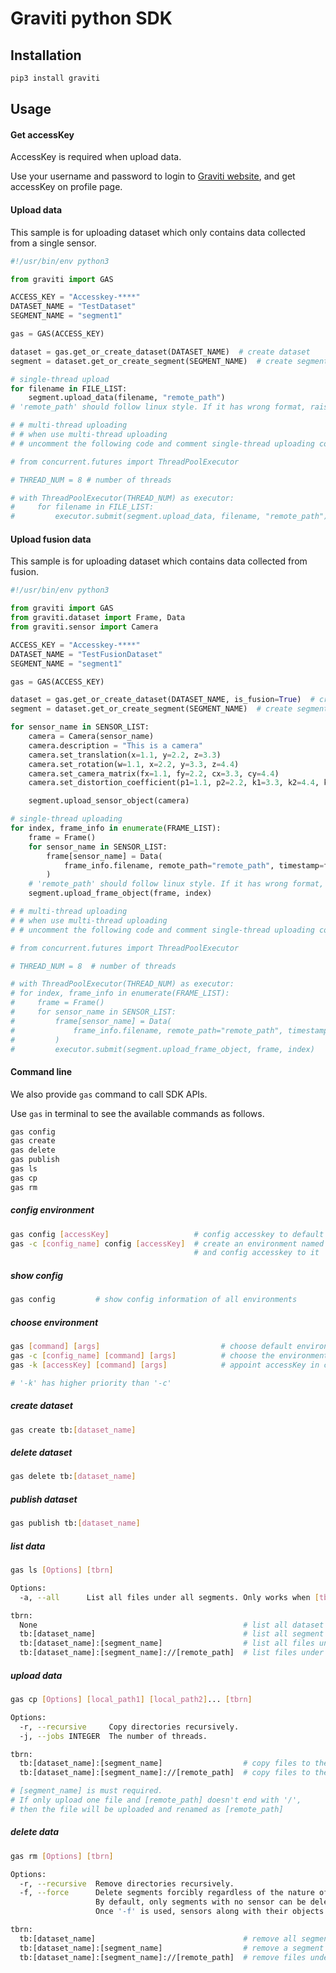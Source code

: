 # Graviti python SDK

## Installation

```bash
pip3 install graviti
```

## Usage

#### Get accessKey

AccessKey is required when upload data.

Use your username and password to login to [Graviti website](https://gas.graviti.cn/),
and get accessKey on profile page.

#### Upload data

This sample is for uploading dataset which only contains data collected from a single sensor.

```python
#!/usr/bin/env python3

from graviti import GAS

ACCESS_KEY = "Accesskey-****"
DATASET_NAME = "TestDataset"
SEGMENT_NAME = "segment1"

gas = GAS(ACCESS_KEY)

dataset = gas.get_or_create_dataset(DATASET_NAME)  # create dataset
segment = dataset.get_or_create_segment(SEGMENT_NAME)  # create segment

# single-thread upload
for filename in FILE_LIST:
    segment.upload_data(filename, "remote_path")
# 'remote_path' should follow linux style. If it has wrong format, raise GASPathError.

# # multi-thread uploading
# # when use multi-thread uploading
# # uncomment the following code and comment single-thread uploading code

# from concurrent.futures import ThreadPoolExecutor

# THREAD_NUM = 8 # number of threads

# with ThreadPoolExecutor(THREAD_NUM) as executor:
#     for filename in FILE_LIST:
#         executor.submit(segment.upload_data, filename, "remote_path")
```

#### Upload fusion data

This sample is for uploading dataset which contains data collected from fusion.

```python
#!/usr/bin/env python3

from graviti import GAS
from graviti.dataset import Frame, Data
from graviti.sensor import Camera

ACCESS_KEY = "Accesskey-****"
DATASET_NAME = "TestFusionDataset"
SEGMENT_NAME = "segment1"

gas = GAS(ACCESS_KEY)

dataset = gas.get_or_create_dataset(DATASET_NAME, is_fusion=True)  # create fusion dataset
segment = dataset.get_or_create_segment(SEGMENT_NAME)  # create segment

for sensor_name in SENSOR_LIST:
    camera = Camera(sensor_name)
    camera.description = "This is a camera"
    camera.set_translation(x=1.1, y=2.2, z=3.3)
    camera.set_rotation(w=1.1, x=2.2, y=3.3, z=4.4)
    camera.set_camera_matrix(fx=1.1, fy=2.2, cx=3.3, cy=4.4)
    camera.set_distortion_coefficient(p1=1.1, p2=2.2, k1=3.3, k2=4.4, k3=5.5)

    segment.upload_sensor_object(camera)

# single-thread uploading
for index, frame_info in enumerate(FRAME_LIST):
    frame = Frame()
    for sensor_name in SENSOR_LIST:
        frame[sensor_name] = Data(
            frame_info.filename, remote_path="remote_path", timestamp=frame_info.timestamp,
        )
    # 'remote_path' should follow linux style. If it has wrong format, raise GASPathError.
    segment.upload_frame_object(frame, index)

# # multi-thread uploading
# # when use multi-thread uploading
# # uncomment the following code and comment single-thread uploading code

# from concurrent.futures import ThreadPoolExecutor

# THREAD_NUM = 8  # number of threads

# with ThreadPoolExecutor(THREAD_NUM) as executor:
# for index, frame_info in enumerate(FRAME_LIST):
#     frame = Frame()
#     for sensor_name in SENSOR_LIST:
#         frame[sensor_name] = Data(
#             frame_info.filename, remote_path="remote_path", timestamp=frame_info.timestamp,
#         )
#         executor.submit(segment.upload_frame_object, frame, index)
```

#### Command line

We also provide `gas` command to call SDK APIs.

Use `gas` in terminal to see the available commands as follows.

```bash
gas config
gas create
gas delete
gas publish
gas ls
gas cp
gas rm
```

##### config environment

```bash
gas config [accessKey]                   # config accesskey to default environment
gas -c [config_name] config [accessKey]  # create an environment named [config_name]
                                         # and config accesskey to it
```

##### show config

```bash
gas config         # show config information of all environments
```

##### choose environment

```bash
gas [command] [args]                           # choose default environment
gas -c [config_name] [command] [args]          # choose the environment named [config_name]
gas -k [accessKey] [command] [args]            # appoint accessKey in current command line

# '-k' has higher priority than '-c'
```

##### create dataset

```bash
gas create tb:[dataset_name]
```

##### delete dataset

```bash
gas delete tb:[dataset_name]
```

##### publish dataset

```bash
gas publish tb:[dataset_name]
```

##### list data

```bash
gas ls [Options] [tbrn]

Options:
  -a, --all      List all files under all segments. Only works when [tbrn] is tb:[dataset_name].

tbrn:
  None                                              # list all dataset names
  tb:[dataset_name]                                 # list all segment names under the dataset
  tb:[dataset_name]:[segment_name]                  # list all files under the segment
  tb:[dataset_name]:[segment_name]://[remote_path]  # list files under the remote path
```

##### upload data

```bash
gas cp [Options] [local_path1] [local_path2]... [tbrn]

Options:
  -r, --recursive     Copy directories recursively.
  -j, --jobs INTEGER  The number of threads.

tbrn:
  tb:[dataset_name]:[segment_name]                  # copy files to the segment
  tb:[dataset_name]:[segment_name]://[remote_path]  # copy files to the remote path

# [segment_name] is must required.
# If only upload one file and [remote_path] doesn't end with '/',
# then the file will be uploaded and renamed as [remote_path]
```

##### delete data

```bash
gas rm [Options] [tbrn]

Options:
  -r, --recursive  Remove directories recursively.
  -f, --force      Delete segments forcibly regardless of the nature of the dataset.
                   By default, only segments with no sensor can be deleted.
                   Once '-f' is used, sensors along with their objects will also be deleted.

tbrn:
  tb:[dataset_name]                                 # remove all segments under the dataset
  tb:[dataset_name]:[segment_name]                  # remove a segment
  tb:[dataset_name]:[segment_name]://[remote_path]  # remove files under the remote path
```

